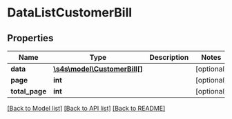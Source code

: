 # DataListCustomerBill

## Properties
Name | Type | Description | Notes
------------ | ------------- | ------------- | -------------
**data** | [**\s4s\model\CustomerBill[]**](CustomerBill.md) |  | [optional] 
**page** | **int** |  | [optional] 
**total_page** | **int** |  | [optional] 

[[Back to Model list]](../README.md#documentation-for-models) [[Back to API list]](../README.md#documentation-for-api-endpoints) [[Back to README]](../README.md)


